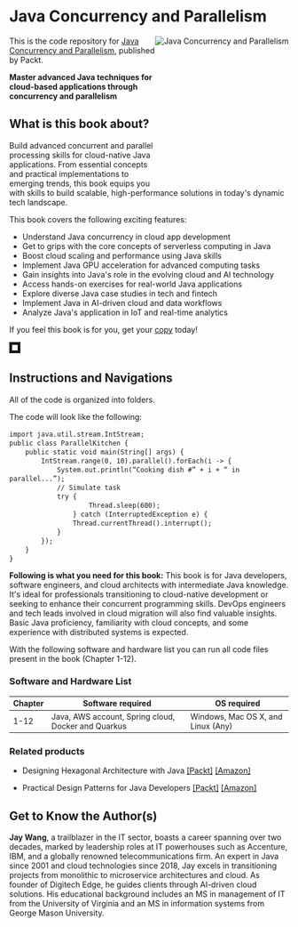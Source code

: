 # Java Concurrency and Parallelism

<a href="https://www.packtpub.com/en-us/product/java-concurrency-and-parallelism-9781805129264"><img src="https://content.packt.com/_/image/xxlarge/B20937/cover_image_large.jpg" alt="Java Concurrency and Parallelism" height="256px" align="right"></a>

This is the code repository for [Java Concurrency and Parallelism](https://www.packtpub.com/en-us/product/java-concurrency-and-parallelism-9781805129264), published by Packt.

**Master advanced Java techniques for cloud-based applications through concurrency and parallelism**

## What is this book about?
Build advanced concurrent and parallel processing skills for cloud-native Java applications. From essential concepts and practical implementations to emerging trends, this book equips you with skills to build scalable, high-performance solutions in today's dynamic tech landscape.

This book covers the following exciting features: 
* Understand Java concurrency in cloud app development
* Get to grips with the core concepts of serverless computing in Java
* Boost cloud scaling and performance using Java skills
* Implement Java GPU acceleration for advanced computing tasks
* Gain insights into Java's role in the evolving cloud and AI technology
* Access hands-on exercises for real-world Java applications
* Explore diverse Java case studies in tech and fintech
* Implement Java in AI-driven cloud and data workflows
* Analyze Java's application in IoT and real-time analytics

If you feel this book is for you, get your [copy](https://www.amazon.com/dp/1805129260) today!

<a href="https://www.packtpub.com/?utm_source=github&utm_medium=banner&utm_campaign=GitHubBanner"><img src="https://raw.githubusercontent.com/PacktPublishing/GitHub/master/GitHub.png" alt="https://www.packtpub.com/" border="5" /></a>

## Instructions and Navigations
All of the code is organized into folders.

The code will look like the following:
```
import java.util.stream.IntStream;
public class ParallelKitchen {
    public static void main(String[] args) {
        IntStream.range(0, 10).parallel().forEach(i -> {
            System.out.println(“Cooking dish #” + i + “ in parallel...”);
            // Simulate task
            try {
                    Thread.sleep(600);
                } catch (InterruptedException e) {
                Thread.currentThread().interrupt();
            }
        });
    }
}

```

**Following is what you need for this book:**
This book is for Java developers, software engineers, and cloud architects with intermediate Java knowledge. It's ideal for professionals transitioning to cloud-native development or seeking to enhance their concurrent programming skills. DevOps engineers and tech leads involved in cloud migration will also find valuable insights. Basic Java proficiency, familiarity with cloud concepts, and some experience with distributed systems is expected.

With the following software and hardware list you can run all code files present in the book (Chapter 1-12).

### Software and Hardware List

| Chapter  | Software required                                                                    | OS required                        |
| -------- | -------------------------------------------------------------------------------------| -----------------------------------|
|  	1-12	   |   			Java, AWS account, Spring cloud, Docker and Quarkus				                  | Windows, Mac OS X, and Linux (Any) |

### Related products <Other books you may enjoy>
* Designing Hexagonal Architecture with Java [[Packt]](https://www.packtpub.com/en-us/product/designing-hexagonal-architecture-with-java-9781837635115) [[Amazon]](https://www.amazon.com/Designing-Hexagonal-Architecture-Java-change-tolerant/dp/1837635110)

* Practical Design Patterns for Java Developers [[Packt]](https://www.packtpub.com/en-us/product/practical-design-patterns-for-java-developers-9781804614679) [[Amazon]](https://www.amazon.com/Practical-Design-Patterns-Java-Developers/dp/180461467X)

## Get to Know the Author(s)
**Jay Wang**, a trailblazer in the IT sector, boasts a career spanning over two decades, marked by leadership roles at IT powerhouses such as Accenture, IBM, and a globally renowned telecommunications firm. An expert in Java since 2001 and cloud technologies since 2018, Jay excels in transitioning projects from monolithic to microservice architectures and cloud. As founder of Digitech Edge, he guides clients through AI-driven cloud solutions. His educational background includes an MS in management of IT from the University of Virginia and an MS in information systems from George Mason University.

